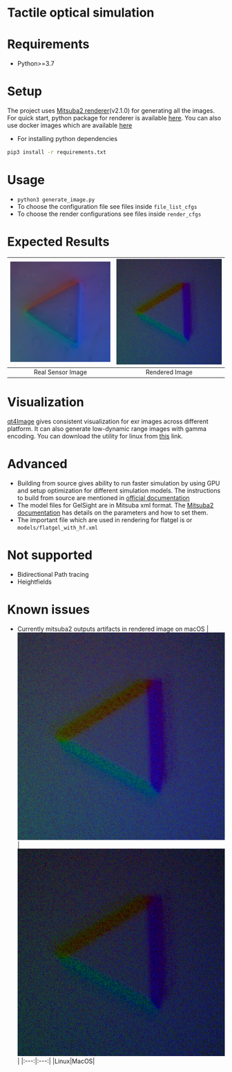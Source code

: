 Tactile optical simulation
============================
# Requirements 
- Python>=3.7

# Setup
The project uses [Mitsuba2 renderer](https://mitsuba2.readthedocs.io/en/latest/)(v2.1.0) for generating all the images. For quick start, python package for renderer is available [here](https://github.com/CMURoboTouch/mitsuba2-python-package).
You can also use docker images which are available [here](https://github.com/arpit15/mitsuba2-docker)

- For installing python dependencies
```bash
pip3 install -r requirements.txt
```
 
# Usage
- `python3 generate_image.py`
- To choose the configuration file see files inside `file_list_cfgs`
- To choose the render configurations see files inside `render_cfgs`

# Expected Results
| ![Real Sensor Image](target_settings/flatgel/imgs/pngs/tri1u.png) | ![Rendered Image](results/flatgel/tri1u_sim.png) |
|:---:|:---:|
|Real Sensor Image|Rendered Image|

# Visualization
[qt4Image](https://github.com/edgarv/hdritools) gives consistent visualization for exr images across different platform. It can also generate low-dynamic range images with gamma encoding. You can download the utility for linux from [this](https://github.com/edgarv/hdritools/releases/download/0.5.0/qt4Image-Qt5_0.5.0-20170712-win64-amd64-vc141.zip) link.

# Advanced
- Building from source gives ability to run faster simulation by using GPU and setup optimization for different simulation models. The instructions to build from source are mentioned in [official documentation](https://mitsuba2.readthedocs.io/en/latest/) 
- The model files for GelSight are in Mitsuba xml format. The [Mitsuba2 documentation](https://mitsuba2.readthedocs.io/en/latest/src/plugin_reference/intro.html) has details on the parameters and how to set them. 
- The important file which are used in rendering for flatgel is or `models/flatgel_with_hf.xml` 

# Not supported
- Bidirectional Path tracing
- Heightfields

# Known issues
- Currently mitsuba2 outputs artifacts in rendered image on macOS
| ![Linux](results/flatgel/tri1u_sim.png) | ![Mac](results/flatgel/tri1u_sim_mac.png) |
|:---:|:---:|
|Linux|MacOS|
